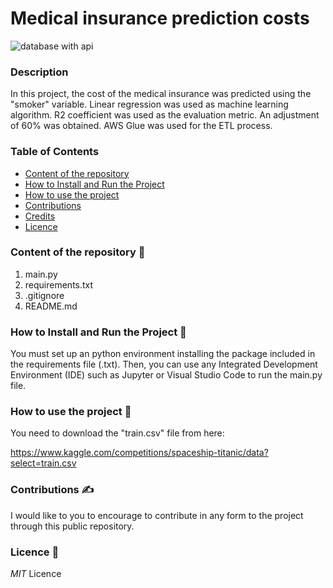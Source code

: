 # **Medical insurance prediction costs**
![database with api](img/insurance.png)

### **Description**

In this project, the cost of the medical insurance was
predicted using the "smoker" variable.
Linear regression was used as
machine learning algorithm.
R2 coefficient was used as the
evaluation metric.
An adjustment of 60% was obtained.
AWS Glue was used for the ETL
process.

### **Table of Contents**

- [Content of the repository](#Content-of-the-repository)
- [How to Install and Run the Project](#how-to-install-and-run-the-project)
- [How to use the project](#how-to-use-the-project)
- [Contributions](#Contributions)
- [Credits](#credits)
- [Licence](#Licence)

### **Content of the repository** 🔡

1. main.py
2. requirements.txt
3. .gitignore
3. README.md

### **How to Install and Run the Project** 🏃

You must set up an python environment installing the package included in the requirements file (.txt). Then, you can use any Integrated Development Environment (IDE) such as Jupyter or Visual Studio Code to run the
main.py file.


### **How to use the project** 📂

You need to download the "train.csv" file from here:

https://www.kaggle.com/competitions/spaceship-titanic/data?select=train.csv


### **Contributions** ✍️

I would like to you to encourage to contribute in any form to the project through this public repository. 


### **Licence** 👮

*MIT* Licence

 

